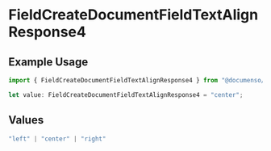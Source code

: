 # FieldCreateDocumentFieldTextAlignResponse4

## Example Usage

```typescript
import { FieldCreateDocumentFieldTextAlignResponse4 } from "@documenso/sdk-typescript/models/operations";

let value: FieldCreateDocumentFieldTextAlignResponse4 = "center";
```

## Values

```typescript
"left" | "center" | "right"
```